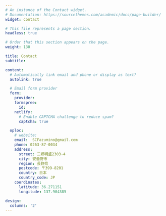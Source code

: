 ```yaml
---
# An instance of the Contact widget.
# Documentation: https://sourcethemes.com/academic/docs/page-builder/
widget: contact

# This file represents a page section.
headless: true

# Order that this section appears on the page.
weight: 130

title: Contact
subtitle:

content:
  # Automatically link email and phone or display as text?
  autolink: true

  # Email form provider
  form:
    provider:
    formspree:
      id:
    netlify:
      # Enable CAPTCHA challenge to reduce spam?
      captcha: true

  oploc:
    # website:
    email:  SCFazumino@gmail.com
    phone: 0263-87-0034
    address:
      street: 三郷明盛2303-4
      city: 安曇野市
      region: 長野県
      postcode: 〒399-8201
      country: 日本
      country_code: JP
    coordinates:
      latitude: 36.271151
      longitude: 137.904385

design:
  columns: '2'
---
```

